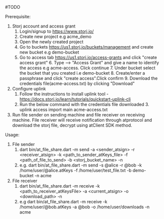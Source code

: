 #TODO

Prerequisite:
1. Storj account and access grant
   1. Login/signup to https://www.storj.io/
   2. Create new project e.g acme_demo
   3. Open the newly created project
   4. Go to buckets https://us1.storj.io/buckets/management and create new bucket e.g demo-bucket
   5. Go to access tab https://us1.storj.io/access-grants and click "create access grant"
      6. Type --> "Access Grant" and give a name to identify the access e.g acme-access. Click continue
      7. Under bucket select the bucket that you created i.e demo-bucket
      8. Create/enter a passphrase and click "create access".Click confirm
      9. Download the credentials file(acme-access.txt) by clicking "Download" 
2. Configure uplink
   1. Follow the instructions to install uplink tool - https://docs.storj.io/learn/tutorials/quickstart-uplink-cli
   2. Run the below command with the credentials file downloaded 
      3. uplink access import main acme-access.txt
3. Run file sender on sending machine and file receiver on receiving machine. File receiver will receive notification through
   atprotocol and download the storj file, decrypt using atClient SDK method.

Usage: 
1. File sender
   1. dart bin/at_file_share.dart -m send -a <sender_atsign> -r <receiver_atsign> -k <path_to_sender_atKeys_file> -f <path_of_file_to_send> -b <storj_bucket_name> -n <namespace>
   2. e.g. dart bin/at_file_share.dart -m send -s @alice -r @bob -k /home/user/@alice.atKeys -f /home/user/test_file.txt  -b demo-bucket -n acme
2. File receiver 
   1. dart bin/at_file_share.dart -m receive -k <path_to_receiver_atKeysFile> -a <current_atsign> -o <download_path> -n <namespace>
   2. e.g dart bin/at_file_share.dart -m receive -k /home/user/@bob.atKeys -a @bob -o /home/user/downloads -n acme